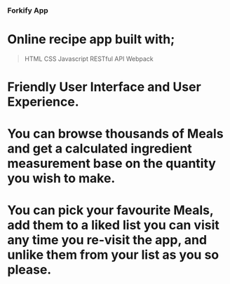 ### Forkify App

# Online recipe app built with;
>HTML
>CSS
>Javascript
>RESTful API
>Webpack

# Friendly User Interface and User Experience.
# You can browse thousands of Meals and get a calculated ingredient measurement base on the quantity you wish to make.
# You can pick your favourite Meals, add them to a liked list you can visit any time you re-visit the app, and unlike them from your list as you so please.
